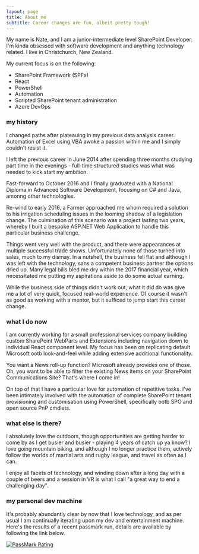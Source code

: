 ```yaml
---
layout: page
title: About me
subtitle: Career changes are fun, albeit pretty tough!
---
```


My name is Nate, and I am a junior-intermediate level SharePoint Developer. I'm kinda obsessed with software development and anything technology related. I live in Christchurch, New Zealand.

My current focus is on the following:

- SharePoint Framework (SPFx)
- React
- PowerShell
- Automation
- Scripted SharePoint tenant administration
- Azure DevOps

### my history

I changed paths after plateauing in my previous data analysis career. Automation of Excel using VBA awoke a passion within me and I simply couldn't resist it.

I left the previous career in June 2014 after spending three months studying part time in the evenings - full-time structured studies was what was needed to kick start my ambition.

Fast-forward to October 2016 and I finally graduated with a National Diploma in Advanced Software Development, focusing on C# and Java, amonng other technologies.

Re-wind to early 2016, a Farmer approached me whom required a solution to his irrigation scheduling issues in the looming shadow of a legislation change. The culmination of this scenario was a project lasting two years, whereby I built a bespoke ASP.NET Web Application to handle this particular business challenge.

Things went very well with the product, and there were appearances at multiple successful trade shows. Unfortunately none of those turned into sales, much to my dismay. In a nutshell, the business fell flat and although I was left with the technology, sans a competent business partner the options dried up. Many legal bills bled me dry within the 2017 financial year, which necessitated me putting my aspirations aside to do some actual earning.

While the business side of things didn't work out, what it did do was give me a lot of very quick, focused real-world experience. Of course it wasn't as good as working with a mentor, but it sufficed to jump start this career change.

### what I do now

I am currently working for a small professional services company building custom SharePoint WebParts and Extensions including navigation down to individual React component level. My focus has been on replicating default Microsoft ootb look-and-feel while adding extensive additional functionality.

You want a News roll-up function? Microsoft already provides one of those. Oh, you want to be able to filter the existing News items on your SharePoint Communications Site? That's where I come in!

On top of that I have a particular love for automation of repetitive tasks. I've been intimately involved with the automation of complete SharePoint tenant provisioning and customisation using PowerShell, specifically ootb SPO and open source PnP cmdlets.

### what else is there?

I absolutely love the outdoors, though opportunities are getting harder to come by as I get busier and busier - playing 4 years of catch up ya know? I love going mountain biking, and although I no longer practice them, actively follow the worlds of martial arts and rugby league, and travel as often as I can.

I enjoy all facets of technology, and winding down after a long day with a couple of beers and a session in VR is what I call "a great way to end a challenging day".

### my personal dev machine

It's probably abundantly clear by now that I love technology, and as per usual I am continually iterating upon my dev and entertainment machine. Here's the results of a recent passmark run, details are available by following the link below.

<a href="https://www.passmark.com/baselines/V9/display.php?id=123178408925"><img src="https://www.passmark.com/baselines/V9/images/123178408925.png" alt="PassMark Rating" border="0" /></a>
